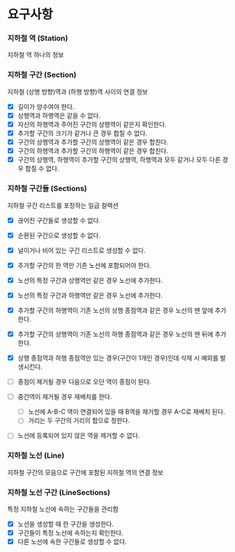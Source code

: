 # 요구사항

### 지하철 역 (Station)
지하철 역 하나의 정보

### 지하철 구간 (Section)
지하철 (상행 방향)역과 (하행 방향)역 사이의 연결 정보

- [x] 길이가 양수여야 한다.
- [x] 상행역과 하행역은 같을 수 없다.
- [x] 자신의 하행역과 주어진 구간의 상행역이 같은지 확인한다.
- [x] 추가할 구간의 크기가 같거나 큰 경우 합칠 수 없다.
- [x] 구간의 상행역과 추가할 구간의 상행역이 같은 경우 합친다.
- [x] 구간의 하행역과 추가할 구간의 하행역이 같은 경우 합친다.
- [x] 구간의 상행역, 하행역이 추가할 구간의 상행역, 하행역과 모두 같거나 모두 다른 경우 합칠 수 없다.

### 지하철 구간들 (Sections)
지하철 구간 리스트를 포장하는 일급 컬렉션

- [x] 끊어진 구간들로 생성할 수 없다.
- [x] 순환된 구간으로 생성할 수 없다.
- [x] 널이거나 비어 있는 구간 리스트로 생성할 수 없다.
- [x] 추가할 구간의 한 역만 기존 노선에 포함되어야 한다.

- [x] 노선의 특정 구간과 상행역만 같은 경우 노선에 추가한다.
- [x] 노선의 특정 구간과 하행역만 같은 경우 노선에 추가한다.
- [x] 추가할 구간의 하행역이 기존 노선의 상행 종점역과 같은 경우 노선의 맨 앞에 추가한다.
- [x] 추가할 구간의 상행역이 기존 노선의 하행 종점역과 같은 경우 노선의 맨 뒤에 추가한다.

- [x] 상행 종점역과 하행 종점역만 있는 경우(구간이 1개인 경우)인데 삭제 시 예외를 발생시킨다.
- [ ] 종점이 제거될 경우 다음으로 오던 역이 종점이 된다.
- [ ] 중간역이 제거될 경우 재배치를 한다.
  - [ ] 노선에 A-B-C 역이 연결되어 있을 때 B역을 제거할 경우 A-C로 재배치 된다.
  - [ ] 거리는 두 구간의 거리의 합으로 정한다.
- [ ] 노선에 등록되어 있지 않은 역을 제거할 수 없다.

### 지하철 노선 (Line)
지하철 구간의 모음으로 구간에 포함된 지하철 역의 연결 정보

### 지하철 노선 구간 (LineSections)
특정 지하철 노선에 속하는 구간들을 관리함

- [x] 노선을 생성할 때 한 구간을 생성한다.
- [x] 구간들이 특정 노선에 속하는지 확인한다.
- [x] 다른 노선에 속한 구간들로 생성할 수 없다.
